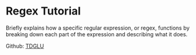 # Regex Tutorial

Briefly explains how a specific regular expression, or regex, functions by breaking down each part of the expression and describing what it does.

Github: [TDGLU](https://github.com/TDGLU)